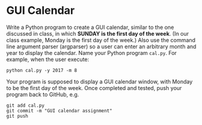 # GUI Calendar

Write a Python program to create a GUI calendar, similar to the one discussed in class, in which **SUNDAY is the first day of the week**. (In our class example, Monday is the first day of the week.) Also use the command line argument parser (argparser) so a user can enter an arbitrary month and year to display the calendar. Name your Python program `cal.py`. For example, when the user execute:

```
python cal.py -y 2017 -m 8
```

Your program is supposed to display a GUI calendar window, with Monday to be the first day of the week. Once completed and tested, push your program back to GitHub, e.g.

```
git add cal.py
git commit -m "GUI calendar assignment"
git push
```
